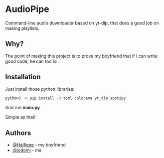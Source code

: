 
# AudioPipe
Command-line audio downloader based on yt-dlp, that does a good job on making playlists.



## Why?

The point of making this project is to prove my boyfriend that if i can write good code, he can too lol.

## Installation

Just install those python libraries:

```bash
python3 -m pip install -U toml colorama yt_dlp spotipy
```
And run **main.py**

Simple as that!

## Authors

- [@Halfieee](https://github.com/Halfieee/) - my boyfriend
- [@iodomi](https://github.com/iodomi/) - me
